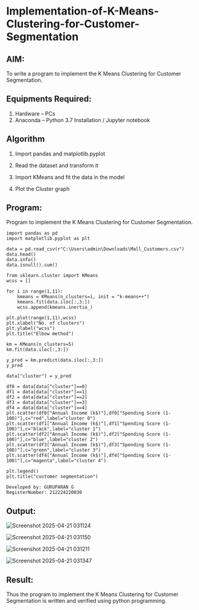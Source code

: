 # Implementation-of-K-Means-Clustering-for-Customer-Segmentation

## AIM:
To write a program to implement the K Means Clustering for Customer Segmentation.

## Equipments Required:
1. Hardware – PCs
2. Anaconda – Python 3.7 Installation / Jupyter notebook

## Algorithm
1. Import pandas and matplotlib.pyplot

2. Read the dataset and transform it

3. Import KMeans and fit the data in the model

4. Plot the Cluster graph

 

## Program:

Program to implement the K Means Clustering for Customer Segmentation.

~~~
import pandas as pd
import matplotlib.pyplot as plt

data = pd.read_csv(r"C:\Users\admin\Downloads\Mall_Customers.csv")
data.head()
data.info()
data.isnull().sum()

from sklearn.cluster import KMeans
wcss = []

for i in range(1,11):
    kmeans = KMeans(n_clusters=i, init = "k-means++")
    kmeans.fit(data.iloc[:,3:])
    wcss.append(kmeans.inertia_)

plt.plot(range(1,11),wcss)
plt.xlabel("No. of clusters")
plt.ylabel("wcss")
plt.title("Elbow method")

km = KMeans(n_clusters=5)
km.fit(data.iloc[:,3:])

y_pred = km.predict(data.iloc[:,3:])
y_pred

data["cluster"] = y_pred

df0 = data[data["cluster"]==0]
df1 = data[data["cluster"]==1]
df2 = data[data["cluster"]==2]
df3 = data[data["cluster"]==3]
df4 = data[data["cluster"]==4]
plt.scatter(df0["Annual Income (k$)"],df0["Spending Score (1-100)"],c="red",label="cluster 0")
plt.scatter(df1["Annual Income (k$)"],df1["Spending Score (1-100)"],c="black",label="cluster 1")
plt.scatter(df2["Annual Income (k$)"],df2["Spending Score (1-100)"],c="blue",label="cluster 2")
plt.scatter(df3["Annual Income (k$)"],df3["Spending Score (1-100)"],c="green",label="cluster 3")
plt.scatter(df4["Annual Income (k$)"],df4["Spending Score (1-100)"],c="magenta",label="cluster 4")

plt.legend()
plt.title("customer segmentation")
~~~
~~~
Developed by: GURUPARAN G
RegisterNumber: 212224220030 
~~~

## Output:

![Screenshot 2025-04-21 031124](https://github.com/user-attachments/assets/dca3ef37-918f-4638-bcd7-0e7a965a2b2c)

![Screenshot 2025-04-21 031150](https://github.com/user-attachments/assets/1a574fcb-a139-431a-83c1-fc3b88e27baf)

![Screenshot 2025-04-21 031211](https://github.com/user-attachments/assets/3b0147e4-0a57-4504-8798-07857de55137)

![Screenshot 2025-04-21 031347](https://github.com/user-attachments/assets/5333fd46-e16e-4968-af8f-639c962e67f8)


## Result:
Thus the program to implement the K Means Clustering for Customer Segmentation is written and verified using python programming.

